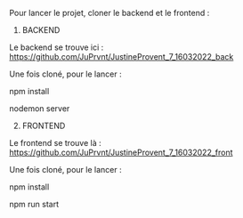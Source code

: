 Pour lancer le projet, cloner le backend et le frontend :

1) BACKEND

Le backend se trouve ici : https://github.com/JuPrvnt/JustineProvent_7_16032022_back

Une fois cloné, pour le lancer :

npm install

nodemon server

2) FRONTEND

Le frontend se trouve là : https://github.com/JuPrvnt/JustineProvent_7_16032022_front

Une fois cloné, pour le lancer :

npm install

npm run start 
